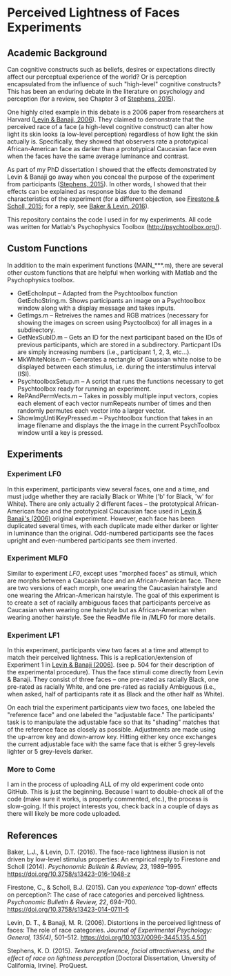 # Perceived Lightness of Faces Experiments
## Academic Background
Can cognitive constructs such as beliefs, desires or expectations directly affect our perceptual experience of the world? Or is perception encapsulated from the influence of such "high-level" cognitive constructs? This has been an enduring debate in the literature on psychology and perception (for a review, see Chapter 3 of [Stephens, 2015](#step2015)). 

One highly cited example in this debate is a 2006 paper from researchers at Harvard ([Levin & Banaji, 2006](#lev2006)). They claimed to demonstrate that the perceived race of a face (a high-level cognitive construct) can alter how light its skin looks (a low-level perception) regardless of how light the skin actually is. Specifically, they showed that observers rate a prototypical African-American face as darker than a prototypical Caucasian face even when the faces have the same average luminance and contrast. 

As part of my PhD dissertation I showed that the effects demonstrated by Levin & Banaji go away when you conceal the purpose of the experiment from participants ([Stephens, 2015](#step2015)). In other words, I showed that their effects can be explained as response bias due to the demand characteristics of the experiment (for a different objection, see [Firestone & Scholl, 2015](#fire2015); for a reply, see [Baker & Levin, 2016](#baker2016)).

This repository contains the code I used in for my experiments. All code was written for Matlab's Psychophysics Toolbox (http://psychtoolbox.org/). 

## Custom Functions
In addition to the main experiment functions (MAIN_***.m), there are several other custom functions that are helpful when working with Matlab and the Psychophysics toolbox.
 - GetEchoInput &ndash; Adapted from the Psychtoolbox function GetEchoString.m. Shows participants an image on a Psychtoolbox window along with a display message and takes inputs.  
 - GetImgs.m &ndash; Retreives the names and RGB matrices (necessary for showing the images on screen using Psyctoolbox) for all images in a subdirectory.
 - GetNexSubID.m &ndash; Gets an ID for the next participant based on the IDs of previous participants, which are stored in a subdirectory. Particpant IDs are simply increasing numbers (i.e., participant 1, 2, 3, etc...).
 - MkWhiteNoise.m &ndash; Generates a rectangle of Gaussian white noise to be displayed between each stimulus, i.e. during the interstimulus interval (ISI). 
 - PsychtoolboxSetup.m &ndash; A script that runs the functions necessary to get Psychtoolbox ready for running an experiment.  
 - RePAndPermVects.m &ndash; Takes in possibly multiple input vectors, copies each element of each vector numRepeats number of times and then randomly permutes each vector into a larger vector.
 - ShowImgUntilKeyPressed.m &ndash; Psychtoolbox function that takes in an image filename and displays the the image in the current PsychToolbox window until a key is pressed. 


 ## Experiments
 ### Experiment LF0
 In this experiment, participants view several faces, one and a time, and must judge whether they are racially Black or White ('b' for Black, 'w' for White). There are only actually 2 different faces &ndash; the prototypical African-American face and the prototypical Caucausian face used in [Levin & Banaji's (2006)](lev2006) original experiment. However, each face has been duplicated several times, with each duplicate made either darker or lighter in luminance than the original. Odd-numbered participants see the faces upright and even-numbered participants see them inverted.

 ### Experiment MLF0
 Similar to experiment *LF0*, except uses "morphed faces" as stimuli, which are morphs between a Caucasin face and an African-American face. There are two versions of each morph, one wearing the Caucasian hairstyle and one wearing the African-American hairstyle. The goal of this experiment is to create a set of racially ambiguous faces that participants perceive as Caucasian when wearing one hairstyle but as African-American when wearing another hairstyle. See the ReadMe file in /MLF0 for more details. 

 ### Experiment LF1
 In this experiment, participants view two faces at a time and attempt to match their perceived lightness. This is a replication/extension of Experiment 1 in [Levin & Banaji (2006)](lev2006). (see p. 504 for their description of the experimental procedure). Thus the face stimuli come directly from Levin & Banaji. They consist of three faces &ndash; one pre-rated as racially Black, one pre-rated as racially White, and one pre-rated as racially Ambiguous (i.e., when asked, half of participants rate it as Black and the other half as White). 

 On each trial the experiment participants view two faces, one labeled the "reference face" and one labeled the "adjustable face." The participants' task is to manipulate the adjustable face so that its "shading" matches that of the reference face as closely as possible. Adjustments are made using the up-arrow key and down-arrow key. Hitting either key once exchanges the current adjustable face with the same face that is either 5 grey-levels lighter or 5 grey-levels darker. 

 ### More to Come
 I am in the process of uploading ALL of my old experiment code onto GitHub. This is just the beginning. Because I want to double-check all of the code (make sure it works, is properly commented, etc.), the process is slow-going. If this project interests you, check back in a couple of days as there will likely be more code uploaded. 

 ## References
 <a id="baker2016"></a>Baker, L.J., & Levin, D.T. (2016). The face-race lightness illusion is not driven by low-level stimulus properties: An empirical reply to Firestone and Scholl (2014). *Psychonomic Bulletin & Review, 23*, 1989–1995. https://doi.org/10.3758/s13423-016-1048-z
 
 <a id="fire2015"></a>Firestone, C., & Scholl, B.J. (2015). Can you *experience* ‘top-down’ effects on perception?: The case of race categories and perceived lightness. *Psychonomic Bulletin & Review, 22*, 694–700. https://doi.org/10.3758/s13423-014-0711-5
 
 <a id="lev2006"></a>Levin, D. T., & Banaji, M. R. (2006). Distortions in the perceived lightness of faces: The role of race categories. *Journal of Experimental Psychology: General, 135(4)*, 501–512. https://doi.org/10.1037/0096-3445.135.4.501

<a id="step2015"></a>Stephens, K. D. (2015). *Texture preference, facial attractiveness, and the effect of race on lightness perception* [Doctoral Dissertation, Unversity of California, Irvine]. ProQuest.


 
